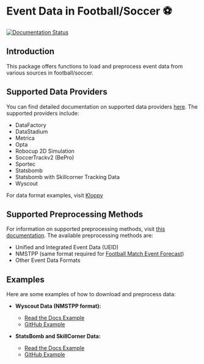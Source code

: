 # Event Data in Football/Soccer ⚽
[![Documentation Status](https://readthedocs.org/projects/openstarlab/badge/?version=latest)](https://openstarlab.readthedocs.io/en/latest/Pre_Processing/Sports/index.html)
## Introduction
This package offers functions to load and preprocess event data from various sources in football/soccer.

## Supported Data Providers
You can find detailed documentation on supported data providers [here](https://openstarlab.readthedocs.io/en/latest/Pre_Processing/Sports/Event_data/Data_Provider/index.html). The supported providers include:

- DataFactory
- DataStadium
- Metrica
- Opta
- Robocup 2D Simulation
- SoccerTrackv2 (BePro)
- Sportec
- Statsbomb
- Statsbomb with Skillcorner Tracking Data
- Wyscout

For data format examples, visit [Kloppy](https://github.com/PySport/kloppy/tree/master/kloppy/tests/files)

## Supported Preprocessing Methods
For information on supported preprocessing methods, visit [this documentation](https://openstarlab.readthedocs.io/en/latest/Pre_Processing/Sports/Event_data/Data_Format/index.html). The available preprocessing methods are:

- Unified and Integrated Event Data (UEID)
- NMSTPP (same format required for [Football Match Event Forecast](https://github.com/calvinyeungck/Football-Match-Event-Forecast))
- Other Event Data Formats

## Examples
Here are some examples of how to download and preprocess data:

- **Wyscout Data (NMSTPP format):**
  - [Read the Docs Example](https://openstarlab.readthedocs.io/en/latest/Pre_Processing/Sports/Event_data/Example/Football/Example_1/contents.html)
  - [GitHub Example](https://github.com/open-starlab/PreProcessing/blob/master/example/NMSTPP_data.py)

- **StatsBomb and SkillCorner Data:**
  - [Read the Docs Example](https://openstarlab.readthedocs.io/en/latest/Pre_Processing/Sports/Event_data/Example/Football/Example_2/contents.html)
  - [GitHub Example](https://github.com/open-starlab/PreProcessing/blob/master/example/statsbomb_skillcorner.py)
